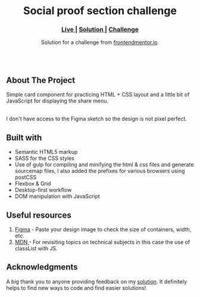 <img src=""></img>

<h1 align="center">Social proof section challenge</h1>

<div align="center">
  <h3>
    <a href="https://juliflorezg.github.io/09_article_preview_component/">
      Live
    </a>
    <span> | </span>
    <a href="">
      Solution
    </a>
   <span> | </span>
    <a href="https://www.frontendmentor.io/challenges/article-preview-component-dYBN_pYFT">
      Challenge
    </a>
  </h3>
</div>
<div align="center">
   Solution for a challenge from  <a href="https://www.frontendmentor.io/" target="_blank">frontendmentor.io</a>.
</div>
<br>
<br>
<br>

## About The Project

<p>Simple card component for practicing HTML + CSS layout and a little bit of JavaScript for displaying the share menu.

<br>
<br> <p>I don't have access to the Figma sketch so the design is not pixel perfect.</p>

## Built with

- Semantic HTML5 markup
- SASS for the CSS styles
- Use of gulp for compiling and minifying the html & css files and generate sourcemap files, I also added the prefixes for various browsers using postCSS
- Flexbox & Grid
- Desktop-first workflow
- DOM manipulation with JavaScript

## Useful resources

1. <a href="https://www.figma.com/">Figma</a> - Paste your design image to check the size of containers, width, etc.
2. <a href="https://developer.mozilla.org/es/docs/Web/API/Element/classList">MDN </a> - For revisiting topics on technical subjects in this case the use of classList with JS.

## Acknowledgments

A big thank you to anyone providing feedback on my <a href="">solution</a>. It definitely helps to find new ways to code and find easier solutions!

